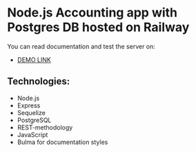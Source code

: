 # Node.js Accounting app with Postgres DB hosted on Railway

You can read documentation and test the server on:
- [DEMO LINK](https://accounting-app-with-db-production.up.railway.app/)

## Technologies:
- Node.js
- Express
- Sequelize
- PostgreSQL
- REST-methodology
- JavaScript
- Bulma for documentation styles
